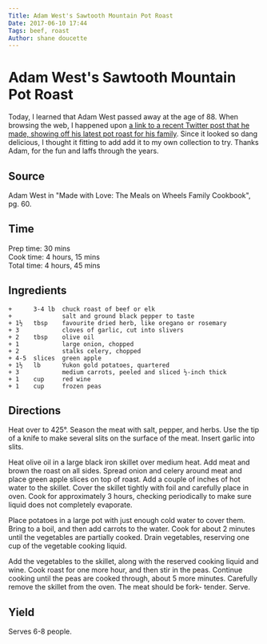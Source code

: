```yaml
---
Title: Adam West's Sawtooth Mountain Pot Roast  
Date: 2017-06-10 17:44  
Tags: beef, roast
Author: shane doucette  
---
```


# Adam West's Sawtooth Mountain Pot Roast
Today, I learned that Adam West passed away at the age of 88. When
browsing the web, I happened upon [a link to a recent Twitter post that
he made, showing off his latest pot roast for his family](https://twitter.com/therealadamwest/status/823364322449506305). Since it looked
so dang delicious, I thought it fitting to add add it to my own collection
to try. Thanks Adam, for the fun and laffs through the years.

## Source
Adam West in "Made with Love: The Meals on Wheels Family Cookbook", pg. 60.

## Time
Prep time: 30 mins  
Cook time: 4 hours, 15 mins  
Total time: 4 hours, 45 mins  

## Ingredients
~~~~
+      3-4 lb  chuck roast of beef or elk
+              salt and ground black pepper to taste
+ 1½   tbsp    favourite dried herb, like oregano or rosemary
+ 3            cloves of garlic, cut into slivers
+ 2    tbsp    olive oil
+ 1            large onion, chopped
+ 2            stalks celery, chopped
+ 4-5  slices  green apple
+ 1½   lb      Yukon gold potatoes, quartered
+ 3            medium carrots, peeled and sliced ½-inch thick
+ 1    cup     red wine
+ 1    cup     frozen peas
~~~~

## Directions
Heat over to 425°. Season the meat with salt, pepper, and herbs. Use the 
tip of a knife to make several slits on the surface of the meat. Insert 
garlic into slits.

Heat olive oil in a large black iron skillet over medium heat. Add meat 
and brown the roast on all sides. Spread onion and celery around meat and
place green apple slices on top of roast. Add a couple of inches of hot 
water to the skillet. Cover the skillet tightly with foil and carefully
place in oven. Cook for approximately 3 hours, checking periodically to 
make sure liquid does not completely evaporate.

Place potatoes in a large pot with just enough cold water to cover them. 
Bring to a boil, and then add carrots to the water. Cook for about 2 
minutes until the vegetables are partially cooked. Drain vegetables, 
reserving one cup of the vegetable cooking liquid.

Add the vegetables to the skillet, along with the reserved cooking liquid
and wine. Cook roast for one more hour, and then stir in the peas. 
Continue cooking until the peas are cooked through, about 5 more minutes.
Carefully remove the skillet from the oven. The meat should be fork-
tender. Serve.

## Yield
Serves 6-8 people.
